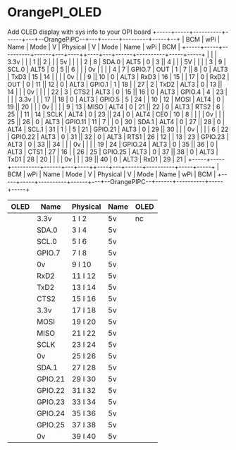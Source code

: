 # OrangePI_OLED
Add OLED display with sys info to your OPI board
 +-----+-----+----------+------+---+--OrangePiPC--+---+------+---------+-----+--+
 | BCM | wPi |   Name   | Mode | V | Physical | V | Mode | Name     | wPi | BCM |
 +-----+-----+----------+------+---+----++----+---+------+----------+-----+-----+
 |     |     |     3.3v |      |   |  1 || 2  |   |      | 5v       |     |     |
 |   2 |   8 |    SDA.0 | ALT5 | 0 |  3 || 4  |   |      | 5V       |     |     |
 |   3 |   9 |    SCL.0 | ALT5 | 0 |  5 || 6  |   |      | 0v       |     |     |
 |   4 |   7 |   GPIO.7 |  OUT | 1 |  7 || 8  | 0 | ALT3 | TxD3     | 15  | 14  |
 |     |     |       0v |      |   |  9 || 10 | 0 | ALT3 | RxD3     | 16  | 15  |
 |  17 |   0 |     RxD2 |  OUT | 0 | 11 || 12 | 0 | ALT3 | GPIO.1   | 1   | 18  |
 |  27 |   2 |     TxD2 | ALT3 | 0 | 13 || 14 |   |      | 0v       |     |     |
 |  22 |   3 |     CTS2 | ALT3 | 0 | 15 || 16 | 0 | ALT3 | GPIO.4   | 4   | 23  |
 |     |     |     3.3v |      |   | 17 || 18 | 0 | ALT3 | GPIO.5   | 5   | 24  |
 |  10 |  12 |     MOSI | ALT4 | 0 | 19 || 20 |   |      | 0v       |     |     |
 |   9 |  13 |     MISO | ALT4 | 0 | 21 || 22 | 0 | ALT3 | RTS2     | 6   | 25  |
 |  11 |  14 |     SCLK | ALT4 | 0 | 23 || 24 | 0 | ALT4 | CE0      | 10  | 8   |
 |     |     |       0v |      |   | 25 || 26 | 0 | ALT3 | GPIO.11  | 11  | 7   |
 |   0 |  30 |    SDA.1 | ALT4 | 0 | 27 || 28 | 0 | ALT4 | SCL.1    | 31  | 1   |
 |   5 |  21 |  GPIO.21 | ALT3 | 0 | 29 || 30 |   |      | 0v       |     |     |
 |   6 |  22 |  GPIO.22 | ALT3 | 0 | 31 || 32 | 0 | ALT3 | RTS1     | 26  | 12  |
 |  13 |  23 |  GPIO.23 | ALT3 | 0 | 33 || 34 |   |      | 0v       |     |     |
 |  19 |  24 |  GPIO.24 | ALT3 | 0 | 35 || 36 | 0 | ALT3 | CTS1     | 27  | 16  |
 |  26 |  25 |  GPIO.25 | ALT3 | 0 | 37 || 38 | 0 | ALT3 | TxD1     | 28  | 20  |
 |     |     |       0v |      |   | 39 || 40 | 0 | ALT3 | RxD1     | 29  | 21  |
 +-----+-----+----------+------+---+----++----+---+------+----------+-----+-----+
 | BCM | wPi |   Name   | Mode | V | Physical | V | Mode | Name     | wPi | BCM |
 +-----+-----+----------+------+---+--OrangePIPC--+------+----------+-----+-----+

| OLED |    Name   | Physical | Name | OLED |
|------|-----------|----------|------|------|
|      |    3.3v   |   1 I 2  |  5v  |  nc  |
|      |   SDA.0   |   3 I 4  |  5v  |      |
|      |   SCL.0   |   5 I 6  |  5v  |      |
|      |  GPIO.7   |   7 I 8  |  5v  |      |
|      |    0v     |   9 I 10 |  5v  |      |
|      |   RxD2    | 11 I 12  |  5v  |      |
|      |   TxD2    | 13 I 14  |  5v  |      |
|      |   CTS2    | 15 I 16  |  5v  |      |
|      |   3.3v    | 17 I 18  |  5v  |      |
|      |   MOSI    | 19 I 20  |  5v  |      |
|      |   MISO    | 21 I 22  |  5v  |      |
|      |   SCLK    | 23 I 24  |  5v  |      |
|      |    0v     | 25 I 26  |  5v  |      |
|      |   SDA.1   | 27 I 28  |  5v  |      |
|      |   GPIO.21 | 29 I 30  |  5v  |      |
|      |   GPIO.22 | 31 I 32  |  5v  |      |
|      |   GPIO.23 | 33 I 34  |  5v  |      |
|      |   GPIO.24 | 35 I 36  |  5v  |      |
|      |   GPIO.25 | 37 I 38  |  5v  |      |
|      |    0v     | 39 I 40  |  5v  |      |
